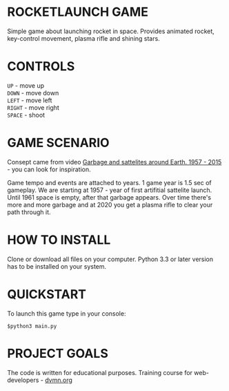 # ROCKETLAUNCH GAME
Simple game about launching rocket in space. Provides animated rocket, key-control movement, plasma rifle and shining stars. 

# CONTROLS
`UP` - move up  
`DOWN` - move down  
`LEFT` - move left  
`RIGHT` - move right  
`SPACE` - shoot 

# GAME SCENARIO
Consept came from video [Garbage and sattelites around Earth. 1957 - 2015](https://www.youtube.com/watch?v=i8U8rmeCnXw) - you can look for inspiration.

Game tempo and events are attached to years. 1 game year is 1.5 sec of gameplay. 
We are starting at 1957 - year of first artifitial sattelite launch. Until 1961 space is empty, after that garbage appears. Over time there's more and more garbage and at 2020 you get a plasma rifle to clear your path through it.

# HOW TO INSTALL

Clone or download all files on your computer. Python 3.3 or later version has to be installed on your system. 

# QUICKSTART

To launch this game type in your console: 
```
$python3 main.py
```

# PROJECT GOALS

The code is written for educational purposes. Training course for web-developers - [dvmn.org](https://dvmn.org)
